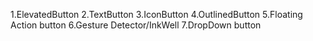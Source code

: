 1.ElevatedButton
2.TextButton
3.IconButton
4.OutlinedButton
5.Floating Action button
6.Gesture Detector/InkWell
7.DropDown button